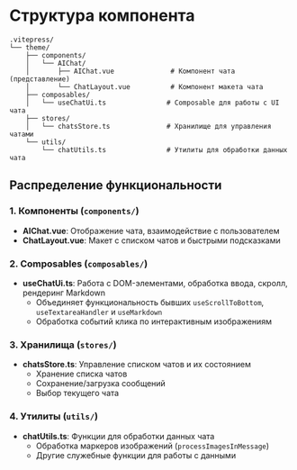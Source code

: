 # Cтруктура компонента

```
.vitepress/
└── theme/
    ├── components/
    │   └── AIChat/
    │       ├── AIChat.vue              # Компонент чата (представление)
    │       └── ChatLayout.vue          # Компонент макета чата
    ├── composables/
    │   └── useChatUi.ts               # Composable для работы с UI чата
    ├── stores/
    │   └── chatsStore.ts              # Хранилище для управления чатами
    └── utils/
        └── chatUtils.ts               # Утилиты для обработки данных чата
```

## Распределение функциональности

### 1. Компоненты (`components/`)

- **AIChat.vue**: Отображение чата, взаимодействие с пользователем
- **ChatLayout.vue**: Макет с списком чатов и быстрыми подсказками

### 2. Composables (`composables/`)

- **useChatUi.ts**: Работа с DOM-элементами, обработка ввода, скролл, рендеринг Markdown
  - Объединяет функциональность бывших `useScrollToBottom`, `useTextareaHandler` и `useMarkdown`
  - Обработка событий клика по интерактивным изображениям

### 3. Хранилища (`stores/`)

- **chatsStore.ts**: Управление списком чатов и их состоянием
  - Хранение списка чатов
  - Сохранение/загрузка сообщений
  - Выбор текущего чата

### 4. Утилиты (`utils/`)

- **chatUtils.ts**: Функции для обработки данных чата
  - Обработка маркеров изображений (`processImagesInMessage`)
  - Другие служебные функции для работы с данными
